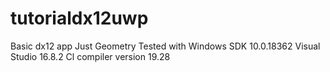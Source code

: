 # tutorialdx12uwp
 Basic dx12 app Just Geometry
 Tested with Windows SDK 10.0.18362
 Visual Studio 16.8.2
 Cl compiler version 19.28
